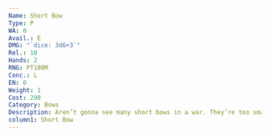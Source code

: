 ```yaml
---
Name: Short Bow
Type: P
WA: 0
Avail.: E
DMG: "`dice: 3d6+3`"
Rel.: 10
Hands: 2
RNG: PT100M
Conc.: L
EN: 0
Weight: 1
Cost: 290
Category: Bows
Description: Aren’t gonna see many short bows in a war. They’re too small to make really good battlefield weapons and the range of their arrows ain’t great. But they’re perfect for huntin’ deer or the occasional trespasser.
column1: Short Bow
---
```

